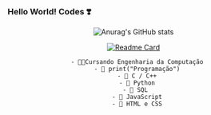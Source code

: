 ### Hello World! Codes ❣️

<!--
**JuJubali/JuJubali** is a ✨ _special_ ✨ repository because its `README.md` (this file) appears on your GitHub profile.

Here are some ideas to get you started:

-->
<div align="center">

 ![Anurag's GitHub stats](https://github-readme-stats.vercel.app/api?username=Jujubali&theme=dark&show_icons=true)
 
  [![Readme Card](https://github-readme-stats.vercel.app/api/pin/?username=JuJubali&repo=Mathlove&theme=dark&show_icons=true)](https://github.com/JuJubali/Mathlove)

  </div>

<div align="center">
   <p style="text-align: center;">
   
      - 🧑‍🔬Cursando Engenharia da Computação
      - 💚 print("Programação")
      - 🩵 C / C++
      - 💙 Python
      - 🎲 SQL 
      - 💛 JavaScript
      - 👾 HTML e CSS
     
   
   </p>
  
</div>
